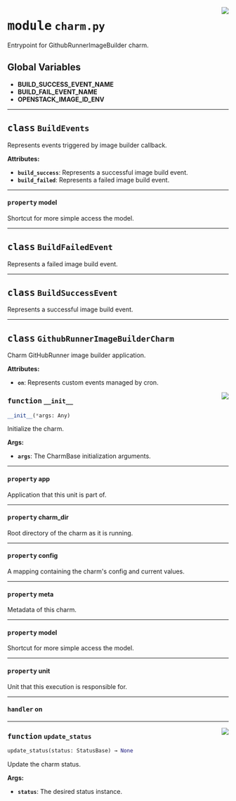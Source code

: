 <!-- markdownlint-disable -->

<a href="../src/charm.py#L0"><img align="right" style="float:right;" src="https://img.shields.io/badge/-source-cccccc?style=flat-square"></a>

# <kbd>module</kbd> `charm.py`
Entrypoint for GithubRunnerImageBuilder charm. 

**Global Variables**
---------------
- **BUILD_SUCCESS_EVENT_NAME**
- **BUILD_FAIL_EVENT_NAME**
- **OPENSTACK_IMAGE_ID_ENV**


---

## <kbd>class</kbd> `BuildEvents`
Represents events triggered by image builder callback. 



**Attributes:**
 
 - <b>`build_success`</b>:  Represents a successful image build event. 
 - <b>`build_failed`</b>:  Represents a failed image build event. 


---

#### <kbd>property</kbd> model

Shortcut for more simple access the model. 




---

## <kbd>class</kbd> `BuildFailedEvent`
Represents a failed image build event. 





---

## <kbd>class</kbd> `BuildSuccessEvent`
Represents a successful image build event. 





---

## <kbd>class</kbd> `GithubRunnerImageBuilderCharm`
Charm GitHubRunner image builder application. 



**Attributes:**
 
 - <b>`on`</b>:  Represents custom events managed by cron. 

<a href="../src/charm.py#L57"><img align="right" style="float:right;" src="https://img.shields.io/badge/-source-cccccc?style=flat-square"></a>

### <kbd>function</kbd> `__init__`

```python
__init__(*args: Any)
```

Initialize the charm. 



**Args:**
 
 - <b>`args`</b>:  The CharmBase initialization arguments. 


---

#### <kbd>property</kbd> app

Application that this unit is part of. 

---

#### <kbd>property</kbd> charm_dir

Root directory of the charm as it is running. 

---

#### <kbd>property</kbd> config

A mapping containing the charm's config and current values. 

---

#### <kbd>property</kbd> meta

Metadata of this charm. 

---

#### <kbd>property</kbd> model

Shortcut for more simple access the model. 

---

#### <kbd>property</kbd> unit

Unit that this execution is responsible for. 


---

#### <kbd>handler</kbd> on


---

<a href="../src/charm.py#L155"><img align="right" style="float:right;" src="https://img.shields.io/badge/-source-cccccc?style=flat-square"></a>

### <kbd>function</kbd> `update_status`

```python
update_status(status: StatusBase) → None
```

Update the charm status. 



**Args:**
 
 - <b>`status`</b>:  The desired status instance. 


